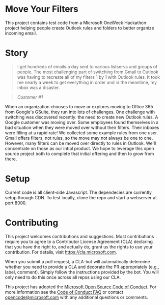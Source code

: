 # Move Your Filters

This project contains test code from a Microsoft OneWeek Hackathon project helping people create Outlook rules and folders to better organize incoming email.

# Story

> I get hundreds of emails a day sent to various listservs and groups of people. The most challenging part of switching from Gmail to Outlook was having to recreate all of my filters 1 by 1 with Outlook rules. It took me nearly a week to get everything in order and in the meantime, my inbox was a disaster. 

> *Customer #1*

When an organization chooses to move or explores moving to Office 365 from Google's GSuite, they run into lots of challenges. One challenge with switching was discovered recently: the need to create new Outlook rules. A Google customer was moving over. Some employees found themselves in a bad situation when they were moved over without their filters. Their inboxes were filling at a rapid rate! We collected some example rules from one user.
Gmail offers filters, not rules, so the move may not always be one to one. However, many filters can be moved over directly to rules in Outlook. We'll concentrate on those as our intial product. We hope to leverage this open source project both to complete that initial offering and then to grow from there.

# Setup

Current code is all client-side Javascript. The dependecies are currently setup through CDN. To test locally, clone the repo and start a webserver at port 8000.

# Contributing

This project welcomes contributions and suggestions.  Most contributions require you to agree to a
Contributor License Agreement (CLA) declaring that you have the right to, and actually do, grant us
the rights to use your contribution. For details, visit https://cla.microsoft.com.

When you submit a pull request, a CLA-bot will automatically determine whether you need to provide
a CLA and decorate the PR appropriately (e.g., label, comment). Simply follow the instructions
provided by the bot. You will only need to do this once across all repos using our CLA.

This project has adopted the [Microsoft Open Source Code of Conduct](https://opensource.microsoft.com/codeofconduct/).
For more information see the [Code of Conduct FAQ](https://opensource.microsoft.com/codeofconduct/faq/) or
contact [opencode@microsoft.com](mailto:opencode@microsoft.com) with any additional questions or comments.
